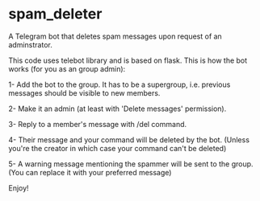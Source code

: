 # spam_deleter
A Telegram bot that deletes spam messages upon request of an adminstrator.

This code uses telebot library and is based on flask. This is how the bot works (for you as an group admin):

1- Add the bot to the group. It has to be a supergroup, i.e. previous messages should be visible to new members.

2- Make it an admin (at least with 'Delete messages' permission).

3- Reply to a member's message with /del command.

4- Their message and your command will be deleted by the bot. (Unless you're the creator in which case your command can't be deleted)

5- A warning message mentioning the spammer will be sent to the group. (You can replace it with your preferred message)

Enjoy!
